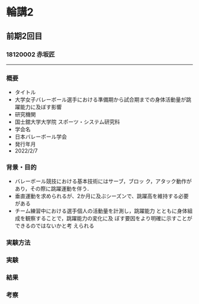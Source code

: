 # 輪講2

## 前期2回目

### 18120002 赤坂匠

---

### 概要

- タイトル
 - 大学女子バレーボール選手における準備期から試合期までの身体活動量が跳躍能力に及ぼす影響
- 研究機関
 - 国士舘大学大学院 スポーツ・システム研究科 
- 学会名
 - 日本バレーボール学会
- 発行年月
 - 2022/2/7

### 背景・目的
- バレーボール競技における基本技術にはサーブ，ブロッ
ク，アタック動作があり，その際に跳躍運動を伴う．
- 垂直運動を求められるが、2か月に及ぶシーズンで、跳躍高を維持する必要がある
- チーム練習中における選手個人の活動量を計測し，跳躍能力
とともに身体組成を観察することで，跳躍能力の変化に及
ぼす要因をより明確に示すことができるのではないかと考
えられる


### 実験方法

### 実験

### 結果

### 考察
